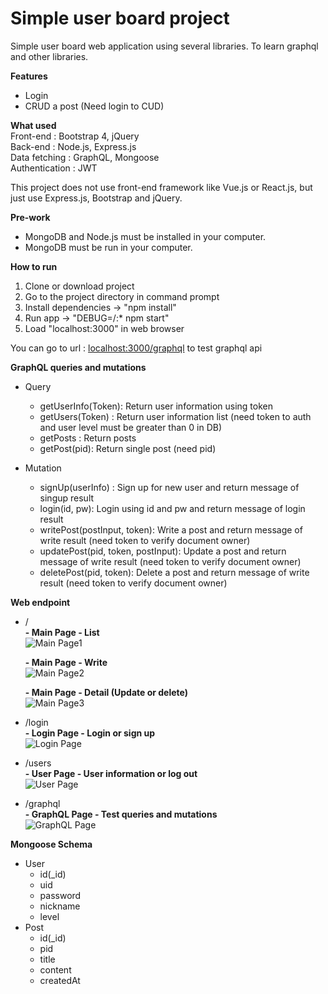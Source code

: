 <h1>Simple user board project</h1>

Simple user board web application using several libraries. To learn graphql and other libraries.

**Features**
- Login
- CRUD a post (Need login to CUD)

**What used**  
Front-end : Bootstrap 4, jQuery  
Back-end : Node.js, Express.js  
Data fetching : GraphQL, Mongoose  
Authentication : JWT  

This project does not use front-end framework like Vue.js or React.js, but just use Express.js, Bootstrap and jQuery.

**Pre-work**
- MongoDB and Node.js must be installed in your computer.
- MongoDB must be run in your computer.

**How to run**
1. Clone or download project
2. Go to the project directory in command prompt
3. Install dependencies -> "npm install"
4. Run app -> "DEBUG=/:* npm start"
5. Load "localhost:3000" in web browser

You can go to url : <a target="_blank" href="http://localhost:3000/graphql">localhost:3000/graphql</a> to test graphql api

**GraphQL queries and mutations**
- Query
	- getUserInfo(Token): Return user information using token
	- getUsers(Token) : Return user information list (need token to auth and user level must be greater than 0 in DB)
	- getPosts : Return posts
	- getPost(pid): Return single post (need pid)
  
- Mutation
	- signUp(userInfo) : Sign up for new user and return message of singup result
	- login(id, pw): Login using id and pw and return message of login result
	- writePost(postInput, token): Write a post and return message of write result (need token to verify document owner)
	- updatePost(pid, token, postInput): Update a post and return message of write result (need token to verify document owner)
	- deletePost(pid, token): Delete a post and return message of write result (need token to verify document owner)

**Web endpoint**
- /  
	**- Main Page - List**  
	![Main Page1](https://imgur.com/hs4VKst.png)
	
	**- Main Page - Write**  
	![Main Page2](https://i.imgur.com/8UVbdHT.png)
	
	**- Main Page - Detail (Update or delete)**  
	![Main Page3](https://imgur.com/6PfXQJ3.png)
	
- /login  
	**- Login Page - Login or sign up**  
	![Login Page](https://imgur.com/UHhQYCO.png)
	
- /users  
	**- User Page - User information or log out**  
	![User Page](https://imgur.com/gFmAXHY.png)
	
- /graphql  
	**- GraphQL Page - Test queries and mutations**  
	![GraphQL Page](https://imgur.com/fO7R3GF.png)

**Mongoose Schema**
- User
	- id(_id)
	- uid
	- password
	- nickname
	- level
- Post
	- id(_id)
	- pid
	- title
	- content
	- createdAt
